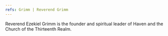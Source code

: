 ```yaml
---
refs: Grimm | Reverend Grimm
---
```


Reverend Ezekiel Grimm is the founder and spiritual leader of Haven and the Church of the Thirteenth Realm.
